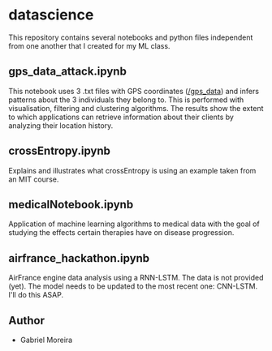 # datascience

This repository contains several notebooks and python files independent from one another that I created for my ML class.

## gps_data_attack.ipynb
This notebook uses 3 .txt files with GPS coordinates ([/gps_data](https://github.com/gabmoreira/datascience/tree/master/gps_data)) and infers patterns about the 3 individuals they belong to. This is performed with visualisation, filtering and clustering algorithms. The results show the extent to which applications can retrieve information about their clients by analyzing their location history.

## crossEntropy.ipynb
Explains and illustrates what crossEntropy is using an example taken from an MIT course.

## medicalNotebook.ipynb
Application of machine learning algorithms to medical data with the goal of studying the effects certain therapies have on disease progression.

## airfrance_hackathon.ipynb
AirFrance engine data analysis using a RNN-LSTM. The data is not provided (yet). The model needs to be updated to the most recent one: CNN-LSTM. I'll do this ASAP.

## Author
* Gabriel Moreira
